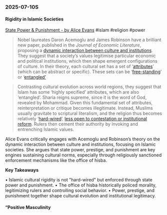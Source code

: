 ### 2025-07-10S
#### Rigidity in Islamic Societies
[State Power & Punishment - by Alice Evans](https://www.ggd.world/p/power-and-punishment) #islam #religion #power 

> Nobel laureates Daron Acemoglu and James Robinson have a brilliant new paper, published in the _Journal of Economic Literature_, proposing a [dynamic interaction between culture and institutions](https://economics.mit.edu/sites/default/files/2023-04/Culture%2C%20Institutions%20and%20Social%20Equilibria%20-%20A%20Framework.pdf). They suggest that a society’s values legitimise particular economic and political institutions, which then shape emergent configurations of culture. In their theory, each cultural set has a set of ‘[attributes](https://economics.mit.edu/sites/default/files/2023-04/Culture%2C%20Institutions%20and%20Social%20Equilibria%20-%20A%20Framework.pdf)’ (which can be abstract or specific). These sets can be ‘[free-standing](https://economics.mit.edu/sites/default/files/2023-04/Culture%2C%20Institutions%20and%20Social%20Equilibria%20-%20A%20Framework.pdf)’ or ‘[entangled’](https://economics.mit.edu/sites/default/files/2023-04/Culture%2C%20Institutions%20and%20Social%20Equilibria%20-%20A%20Framework.pdf)

> Contrasting cultural evolution across world regions, they suggest that Islam has some ‘highly specified’ attributes, which are also ‘entangled’. Sharia reigns supreme, since it is the word of God, revealed by Mohammad. Given this fundamental set of attributes, reinterpretation or critique becomes illegitimate. Instead, Muslims usually gravitate to scriptural literalism, and the religion thus becomes relatively ‘[hard-wired](https://economics.mit.edu/sites/default/files/2023-04/Culture%2C%20Institutions%20and%20Social%20Equilibria%20-%20A%20Framework.pdf)’, [less open to contestation or institutional reform](https://economics.mit.edu/sites/default/files/2023-04/Culture%2C%20Institutions%20and%20Social%20Equilibria%20-%20A%20Framework.pdf). Rulers then cement their authority by invoking and entrenching Islamic values.

Alice Evans critically engages with Acemoglu and Robinson’s theory on the dynamic interaction between culture and institutions, focusing on Islamic societies. She argues that state power, prestige, and punishment are key engines sustaining cultural norms, especially through religiously sanctioned enforcement mechanisms like the office of hisba.

**Key Takeaways**

• Islamic cultural rigidity is not "hard-wired" but enforced through state power and punishment.
• The office of hisba historically policed morality, legitimizing rulers and controlling social behavior.
• Power, prestige, and punishment together shape cultural evolution and institutional legitimacy.

#### “Positive Masculinity
